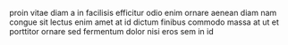 proin vitae diam a in facilisis efficitur odio enim ornare aenean diam nam
congue sit lectus enim amet at id dictum finibus commodo massa at ut et
porttitor ornare sed fermentum dolor nisi eros sem in id
